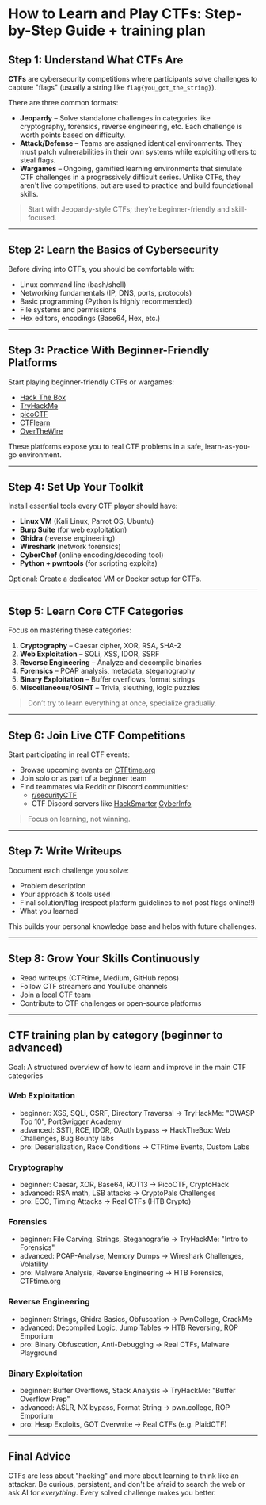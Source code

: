 # How to Learn and Play CTFs: Step-by-Step Guide + training plan

## Step 1: Understand What CTFs Are

**CTFs** are cybersecurity competitions where participants solve challenges to capture "flags" (usually a string like `flag{you_got_the_string}`).

There are three common formats:

- **Jeopardy** – Solve standalone challenges in categories like cryptography, forensics, reverse engineering, etc. Each challenge is worth points based on difficulty.
- **Attack/Defense** – Teams are assigned identical environments. They must patch vulnerabilities in their own systems while exploiting others to steal flags.
- **Wargames** – Ongoing, gamified learning environments that simulate CTF challenges in a progressively difficult series. Unlike CTFs, they aren't live competitions, but are used to practice and build foundational skills.

> Start with Jeopardy-style CTFs; they’re beginner-friendly and skill-focused.

---

## Step 2: Learn the Basics of Cybersecurity

Before diving into CTFs, you should be comfortable with:

- Linux command line (bash/shell)
- Networking fundamentals (IP, DNS, ports, protocols)
- Basic programming (Python is highly recommended)
- File systems and permissions
- Hex editors, encodings (Base64, Hex, etc.)

---

## Step 3: Practice With Beginner-Friendly Platforms

Start playing beginner-friendly CTFs or wargames:

- [Hack The Box](https://www.hackthebox.com/)
- [TryHackMe](https://tryhackme.com/)
- [picoCTF](https://picoctf.org/)
- [CTFlearn](https://ctflearn.com/)
- [OverTheWire](https://overthewire.org/)

These platforms expose you to real CTF problems in a safe, learn-as-you-go environment.

---

## Step 4: Set Up Your Toolkit

Install essential tools every CTF player should have:

- **Linux VM** (Kali Linux, Parrot OS, Ubuntu)
- **Burp Suite** (for web exploitation)
- **Ghidra** (reverse engineering)
- **Wireshark** (network forensics)
- **CyberChef** (online encoding/decoding tool)
- **Python + pwntools** (for scripting exploits)

Optional: Create a dedicated VM or Docker setup for CTFs.

---

## Step 5: Learn Core CTF Categories

Focus on mastering these categories:

1. **Cryptography** – Caesar cipher, XOR, RSA, SHA-2
2. **Web Exploitation** – SQLi, XSS, IDOR, SSRF
3. **Reverse Engineering** – Analyze and decompile binaries
4. **Forensics** – PCAP analysis, metadata, steganography
5. **Binary Exploitation** – Buffer overflows, format strings
6. **Miscellaneous/OSINT** – Trivia, sleuthing, logic puzzles

> Don’t try to learn everything at once, specialize gradually.

---

## Step 6: Join Live CTF Competitions

Start participating in real CTF events:

- Browse upcoming events on [CTFtime.org](https://ctftime.org/)
- Join solo or as part of a beginner team
- Find teammates via Reddit or Discord communities:
  - [r/securityCTF](https://www.reddit.com/r/securityCTF/)
  - CTF Discord servers like [HackSmarter](https://discord.gg/k4pXKvzdVE) [CyberInfo](https://discord.gg/cyberinfo)

> Focus on learning, not winning.

---

## Step 7: Write Writeups

Document each challenge you solve:

- Problem description
- Your approach & tools used
- Final solution/flag (respect platform guidelines to not post flags online!!)
- What you learned

This builds your personal knowledge base and helps with future challenges.

---

## Step 8: Grow Your Skills Continuously

- Read writeups (CTFtime, Medium, GitHub repos)
- Follow CTF streamers and YouTube channels
- Join a local CTF team
- Contribute to CTF challenges or open-source platforms

--- 

## CTF training plan by category (beginner to advanced)
Goal: A structured overview of how to learn and improve in the main CTF categories

### Web Exploitation
- beginner: XSS, SQLi, CSRF, Directory Traversal -> TryHackMe: "OWASP Top 10", PortSwigger Academy
- advanced: SSTI, RCE, IDOR, OAuth bypass -> HackTheBox: Web Challenges, Bug Bounty labs
- pro: Deserialization, Race Conditions -> CTFtime Events, Custom Labs

### Cryptography
- beginner: Caesar, XOR, Base64, ROT13 -> PicoCTF, CryptoHack
- advanced: RSA math, LSB attacks -> CryptoPals Challenges
- pro: ECC, Timing Attacks -> Real CTFs (HTB Crypto)

### Forensics
- beginner: File Carving, Strings, Steganografie -> TryHackMe: "Intro to Forensics"
- advanced: PCAP-Analyse, Memory Dumps -> Wireshark Challenges, Volatility
- pro: Malware Analysis, Reverse Engineering -> HTB Forensics, CTFtime.org

### Reverse Engineering
- beginner: Strings, Ghidra Basics, Obfuscation -> PwnCollege, CrackMe
- advanced: Decompiled Logic, Jump Tables -> HTB Reversing, ROP Emporium
- pro: Binary Obfuscation, Anti-Debugging -> Real CTFs, Malware Playground

### Binary Exploitation
- beginner: Buffer Overflows, Stack Analysis -> TryHackMe: "Buffer Overflow Prep"
- advanced: ASLR, NX bypass, Format String -> pwn.college, ROP Emporium
- pro: Heap Exploits, GOT Overwrite -> Real CTFs (e.g. PlaidCTF)

---

## Final Advice

CTFs are less about "hacking" and more about learning to think like an attacker. Be curious, persistent, and don't be afraid to search the web or ask AI for *everything*. Every solved challenge makes you better.
